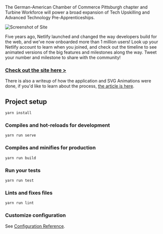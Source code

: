 <span class="h4">The German-American Chamber of Commerce Pittsburgh chapter and Turbine Workforce</span> <span class=""> will power a broad expansion of Tech Upskilling and Advanced Technology Pre-Apprenticeships.

![Screenshot of Site](https://assets.codepen.io/28963/CleanShot+2020-08-01+at+16.29.48%402x.png)

Five years ago, Netlify launched and changed the way developers build for the web, and we've now onboarded more than 1 million users! Look up your Netlify account to learn when you joined, and check out the timeline to see animated versions of the big features and milestones along the way. Tweet your number and milestone to share with the community!

### [Check out the site here >](https://million-devs.netlify.com/?utm_source=csstricks&utm_medium=milliondevs-sd&utm_campaign=devex)

There is also a writeup of how the application and SVG Animations were done, if you'd like to learn about the process, [the article is here](https://css-tricks.com/the-making-of-netlifys-million-devs-svg-animation-site/).

## Project setup
```
yarn install
```

### Compiles and hot-reloads for development
```
yarn run serve
```

### Compiles and minifies for production
```
yarn run build
```

### Run your tests
```
yarn run test
```

### Lints and fixes files
```
yarn run lint
```

### Customize configuration
See [Configuration Reference](https://cli.vuejs.org/config/).
